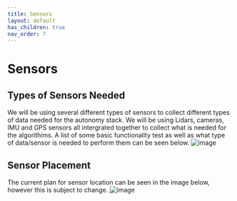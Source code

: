 ```yaml
---
title: Sensors
layout: default
has_children: true
nav_order: 7
---
```


# Sensors
## Types of Sensors Needed
We will be using several different types of sensors to collect different types of data needed for the autonomy stack. We will be using Lidars, cameras, IMU and GPS sensors all intergrated together to collect what is needed for the algorithims. A list of some basic functionality test as well as what type of data/sensor is needed to perform them can be seen below.
![image](https://user-images.githubusercontent.com/112986533/206573590-ea9e3f8b-efca-444d-b492-c31adb0dfd1c.png)


## Sensor Placement
The current plan for sensor location can be seen in the image below, however this is subject to change.
![image](https://user-images.githubusercontent.com/112986533/206573283-3ee3bf66-4b93-466a-afe4-1840c5171c25.png)


